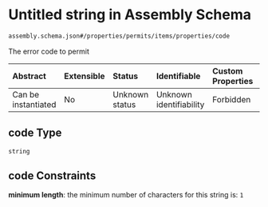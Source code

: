# Untitled string in Assembly Schema

```txt
assembly.schema.json#/properties/permits/items/properties/code
```

The error code to permit

| Abstract            | Extensible | Status         | Identifiable            | Custom Properties | Additional Properties | Access Restrictions | Defined In                                                                   |
| :------------------ | :--------- | :------------- | :---------------------- | :---------------- | :-------------------- | :------------------ | :--------------------------------------------------------------------------- |
| Can be instantiated | No         | Unknown status | Unknown identifiability | Forbidden         | Allowed               | none                | [assembly.schema.json\*](../out/assembly.schema.json "open original schema") |

## code Type

`string`

## code Constraints

**minimum length**: the minimum number of characters for this string is: `1`
